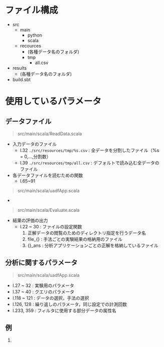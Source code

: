 # ファイル構成
- src
    - main
        - python
        - scala
    - recources
        - (各種データ名のフォルダ)
        - tmp
            - all.csv 
- results
    - (各種データ名のフォルダ)
- build.sbt

# 使用しているパラメータ
## データファイル
> src/main/scala/ReadData.scala
* 入力データのファイル
    - l.32 `./src/resources/tmp/%s.csv` :  全データを分割したファイル（%s = 0,...,分割数）
    - l.39 `./src/resources/tmp/all.csv` : デフォルトで読み込む全データのファイル
* 各データファイルを読むための関数
    - l.65~91

> src/main/scala/uadfApp.scala
- 

> src/main/scala/Evaluate.scala
* 結果の評価の出力
    - l.22 ~ 30 : ファイルの設定関数
        1. 正解データの閲覧のためのディレクトリ指定を行うデータ名
        2. file_{} : 手法ごとの実験結果の格納用のファイル
        3. {}_ans : 分析アプリケーションごとの正解を格納しているファイル

## 分析に関するパラメータ
> src/main/scala/uadfApp.scala
* l.27 ~ 32 : 実験用のパラメータ
* l.37 ~ 40 : クエリのパラメータ
* l.118 ~ 121 : データの選択，手法の選択
* l.126, 128 : 繰り返しのパラメータ，同じ設定での計測回数
* l.233, 359 : フィルタに使用する部分データの属性名

## 例
1. 